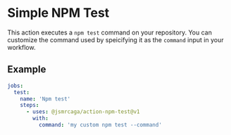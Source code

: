 # Simple NPM Test

This action executes a `npm test` command on your repository. You can customize the command used by speicifying it as the `command` input in your workflow.

## Example

```yaml
jobs:
  test:
    name: 'Npm test'
    steps:
      - uses: @jsmrcaga/action-npm-test@v1
        with:
          command: 'my custom npm test --command'

```
